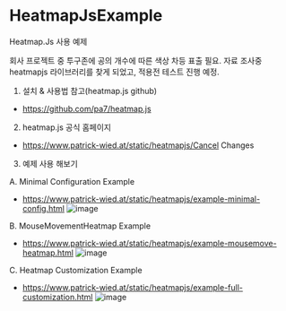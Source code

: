 # HeatmapJsExample
Heatmap.Js 사용 예제

회사 프로젝트 중 
투구존에 공의 개수에 따른 색상 차등 표출 필요.
자료 조사중 heatmapjs 라이브러리를 찾게 되었고,
적용전 테스트 진행 예정.

1. 설치 & 사용법 참고(heatmap.js github)
- https://github.com/pa7/heatmap.js

2. heatmap.js 공식 홈페이지
- https://www.patrick-wied.at/static/heatmapjs/Cancel Changes

3. 예제 사용 해보기

A. Minimal Configuration Example
- https://www.patrick-wied.at/static/heatmapjs/example-minimal-config.html
![image](https://user-images.githubusercontent.com/18062612/111023759-30f24080-841e-11eb-9c85-51aeaf305383.png)

B. MouseMovementHeatmap Example
- https://www.patrick-wied.at/static/heatmapjs/example-mousemove-heatmap.html
![image](https://user-images.githubusercontent.com/18062612/111024203-b0810f00-8420-11eb-92fa-48ac26002317.png)

C. Heatmap Customization Example
- https://www.patrick-wied.at/static/heatmapjs/example-full-customization.html
![image](https://user-images.githubusercontent.com/18062612/111024431-220d8d00-8422-11eb-89de-efd55ba9b046.png)
